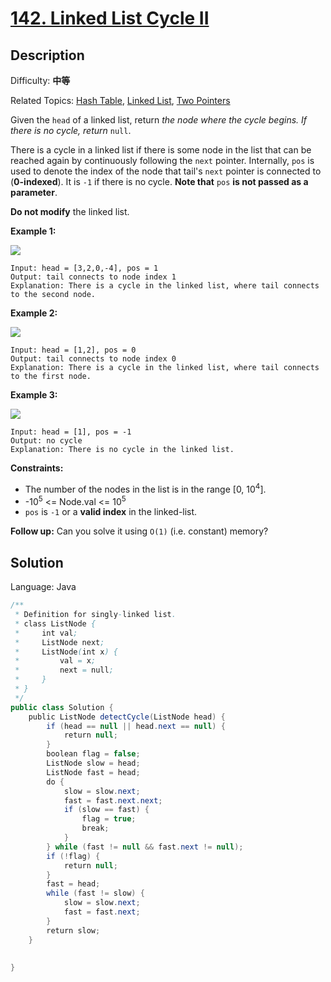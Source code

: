# [142\. Linked List Cycle II](https://leetcode.cn/problems/linked-list-cycle-ii/)

## Description

Difficulty: **中等**  

Related Topics: [Hash Table](https://leetcode.cn/tag/hash-table/), [Linked List](https://leetcode.cn/tag/linked-list/), [Two Pointers](https://leetcode.cn/tag/two-pointers/)


Given the `head` of a linked list, return _the node where the cycle begins. If there is no cycle, return_ `null`.

There is a cycle in a linked list if there is some node in the list that can be reached again by continuously following the `next` pointer. Internally, `pos` is used to denote the index of the node that tail's `next` pointer is connected to (**0-indexed**). It is `-1` if there is no cycle. **Note that** `pos` **is not passed as a parameter**.

**Do not modify** the linked list.

**Example 1:**

![](https://assets.leetcode.com/uploads/2018/12/07/circularlinkedlist.png)

```
Input: head = [3,2,0,-4], pos = 1
Output: tail connects to node index 1
Explanation: There is a cycle in the linked list, where tail connects to the second node.
```

**Example 2:**

![](https://assets.leetcode.com/uploads/2018/12/07/circularlinkedlist_test2.png)

```
Input: head = [1,2], pos = 0
Output: tail connects to node index 0
Explanation: There is a cycle in the linked list, where tail connects to the first node.
```

**Example 3:**

![](https://assets.leetcode.com/uploads/2018/12/07/circularlinkedlist_test3.png)

```
Input: head = [1], pos = -1
Output: no cycle
Explanation: There is no cycle in the linked list.
```

**Constraints:**

*   The number of the nodes in the list is in the range [0, 10<sup>4</sup>].
*   -10<sup>5</sup> <= Node.val <= 10<sup>5</sup>
*   `pos` is `-1` or a **valid index** in the linked-list.

**Follow up:** Can you solve it using `O(1)` (i.e. constant) memory?


## Solution

Language: Java

```java
/**
 * Definition for singly-linked list.
 * class ListNode {
 *     int val;
 *     ListNode next;
 *     ListNode(int x) {
 *         val = x;
 *         next = null;
 *     }
 * }
 */
public class Solution {
    public ListNode detectCycle(ListNode head) {
        if (head == null || head.next == null) {
            return null;
        }
        boolean flag = false;
        ListNode slow = head;
        ListNode fast = head;
        do {
            slow = slow.next;
            fast = fast.next.next;
            if (slow == fast) {
                flag = true;
                break;
            }
        } while (fast != null && fast.next != null);
        if (!flag) {
            return null;
        }
        fast = head;
        while (fast != slow) {
            slow = slow.next;
            fast = fast.next;
        }
        return slow;
    }
    
    
}
```
